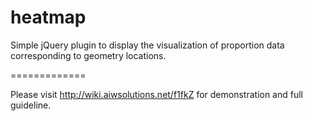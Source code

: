 heatmap
=======

Simple jQuery plugin to display the visualization of proportion data corresponding to geometry locations.

=============

Please visit http://wiki.aiwsolutions.net/f1fkZ for demonstration and full guideline.
